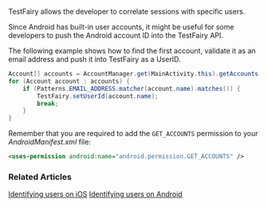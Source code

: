 TestFairy allows the developer to correlate sessions with specific users.

Since Android has built-in user accounts, it might be useful for some developers to push the Android account ID into the TestFairy API.

The following example shows how to find the first account, validate it as an email address and push it into TestFairy as a UserID.

```java
Account[] accounts = AccountManager.get(MainActivity.this).getAccounts();
for (Account account : accounts) {
	if (Patterns.EMAIL_ADDRESS.matcher(account.name).matches()) {
		TestFairy.setUserId(account.name);
		break;
	}
}
```

Remember that you are required to add the `GET_ACCOUNTS` permission to your *AndroidManifest.xml* file:
```xml
<uses-permission android:name="android.permission.GET_ACCOUNTS" />
```

### Related Articles
[Identifying users on iOS](https://docs.testfairy.com/iOS_SDK/Identifying_Your_Users.html)
[Identifying users on Android](https://docs.testfairy.com/Android/Identifying_your_users.html)

